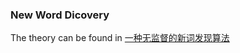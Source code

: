 ### New Word Dicovery 
The theory can be found in [一种无监督的新词发现算法](https://zhuanlan.zhihu.com/p/39461254)